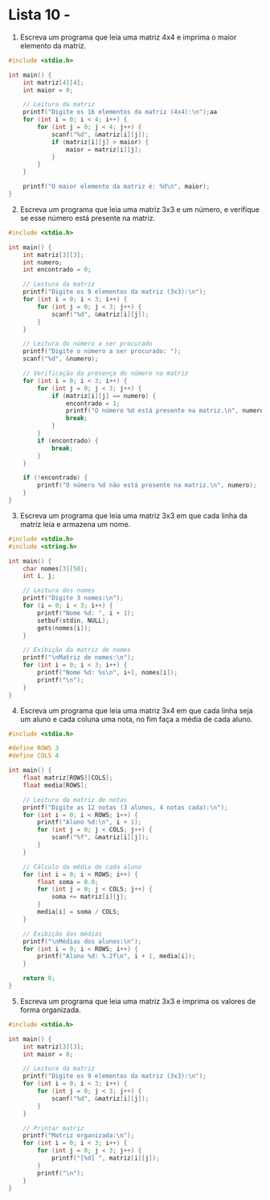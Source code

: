 # Lista 10 - 

1. Escreva um programa que leia uma matriz 4x4 e imprima o maior elemento da matriz.
```C
#include <stdio.h>

int main() {
    int matriz[4][4];
    int maior = 0;

    // Leitura da matriz
    printf("Digite os 16 elementos da matriz (4x4):\n");aa
    for (int i = 0; i < 4; i++) {
        for (int j = 0; j < 4; j++) {
            scanf("%d", &matriz[i][j]);
            if (matriz[i][j] > maior) {
                maior = matriz[i][j];
            }
        }
    }

    printf("O maior elemento da matriz é: %d\n", maior);
}
```
2. Escreva um programa que leia uma matriz 3x3 e um número, e verifique se esse número está presente na matriz.
```C
#include <stdio.h>

int main() {
    int matriz[3][3];
    int numero;
    int encontrado = 0;

    // Leitura da matriz
    printf("Digite os 9 elementos da matriz (3x3):\n");
    for (int i = 0; i < 3; i++) {
        for (int j = 0; j < 3; j++) {
            scanf("%d", &matriz[i][j]);
        }
    }

    // Leitura do número a ser procurado
    printf("Digite o número a ser procurado: ");
    scanf("%d", &numero);

    // Verificação da presença do número na matriz
    for (int i = 0; i < 3; i++) {
        for (int j = 0; j < 3; j++) {
            if (matriz[i][j] == numero) {
                encontrado = 1;
                printf("O número %d está presente na matriz.\n", numero);
                break;
            }
        }
        if (encontrado) {
            break;
        }
    }

    if (!encontrado) {
        printf("O número %d não está presente na matriz.\n", numero);
    }
}
```
3. Escreva um programa que leia uma matriz 3x3 em que cada linha da matriz leia e armazena um nome.

```C
#include <stdio.h>
#include <string.h>

int main() {
    char nomes[3][50];
    int i, j;

    // Leitura dos nomes
    printf("Digite 3 nomes:\n");
    for (i = 0; i < 3; i++) {
        printf("Nome %d: ", i + 1);
        setbuf(stdin, NULL);
        gets(nomes[i]);
    }

    // Exibição da matriz de nomes
    printf("\nMatriz de nomes:\n");
    for (int i = 0; i < 3; i++) {
        printf("Nome %d: %s\n", i+1, nomes[i]);
        printf("\n");
    }
}
```

4. Escreva um programa que leia uma matriz 3x4 em que cada linha seja um aluno e cada coluna uma nota, no fim faça a média de cada aluno.
``` C
#include <stdio.h>

#define ROWS 3
#define COLS 4

int main() {
    float matriz[ROWS][COLS];
    float media[ROWS];

    // Leitura da matriz de notas
    printf("Digite as 12 notas (3 alunos, 4 notas cada):\n");
    for (int i = 0; i < ROWS; i++) {
        printf("Aluno %d:\n", i + 1);
        for (int j = 0; j < COLS; j++) {
            scanf("%f", &matriz[i][j]);
        }
    }

    // Cálculo da média de cada aluno
    for (int i = 0; i < ROWS; i++) {
        float soma = 0.0;
        for (int j = 0; j < COLS; j++) {
            soma += matriz[i][j];
        }
        media[i] = soma / COLS;
    }

    // Exibição das médias
    printf("\nMédias dos alunos:\n");
    for (int i = 0; i < ROWS; i++) {
        printf("Aluno %d: %.2f\n", i + 1, media[i]);
    }

    return 0;
}
```

5. Escreva um programa que leia uma matriz 3x3 e imprima os valores de forma organizada.

```C
#include <stdio.h>

int main() {
    int matriz[3][3];
    int maior = 0;

    // Leitura da matriz
    printf("Digite os 9 elementos da matriz (3x3):\n");
    for (int i = 0; i < 3; i++) {
        for (int j = 0; j < 3; j++) {
            scanf("%d", &matriz[i][j]);
        }
    }

    // Printar matriz
    printf("Matriz organizada:\n");
    for (int i = 0; i < 3; i++) {
        for (int j = 0; j < 3; j++) {
            printf("[%d] ", matriz[i][j]);
        }
        printf("\n");
    }
}
```

